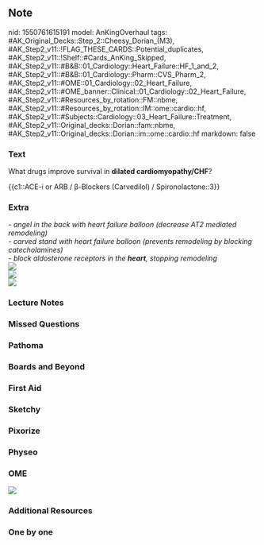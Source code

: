 ## Note
nid: 1550761615191
model: AnKingOverhaul
tags: #AK_Original_Decks::Step_2::Cheesy_Dorian_(M3), #AK_Step2_v11::!FLAG_THESE_CARDS::Potential_duplicates, #AK_Step2_v11::!Shelf::#Cards_AnKing_Skipped, #AK_Step2_v11::#B&B::01_Cardiology::Heart_Failure::HF_1_and_2, #AK_Step2_v11::#B&B::01_Cardiology::Pharm::CVS_Pharm_2, #AK_Step2_v11::#OME::01_Cardiology::02_Heart_Failure, #AK_Step2_v11::#OME_banner::Clinical::01_Cardiology::02_Heart_Failure, #AK_Step2_v11::#Resources_by_rotation::FM::nbme, #AK_Step2_v11::#Resources_by_rotation::IM::ome::cardio::hf, #AK_Step2_v11::#Subjects::Cardiology::03_Heart_Failure::Treatment, #AK_Step2_v11::Original_decks::Dorian::fam::nbme, #AK_Step2_v11::Original_decks::Dorian::im::ome::cardio::hf
markdown: false

### Text
What drugs improve survival in <b>dilated cardiomyopathy/CHF</b>?
<div>
  {{c1::ACE-i or ARB / β-Blockers (Carvedilol) /
  Spironolactone::3}}
</div>

### Extra
<div>
  <div>
    <i>- angel in the back with heart failure balloon (decrease AT2
    mediated remodeling)</i>
  </div>
  <div>
    <i>- carved stand with heart failure balloon (prevents
    remodeling by blocking catecholamines)</i>
  </div>
  <div>
    <i>- block aldosterone receptors in the <b>heart</b>, stopping
    remodeling</i>
  </div>
</div><img src="paste-344383362695660.jpg">
<div><img src="paste-1136413986783235.jpg"></div>
<div><img src="paste-356319076811238.jpg"></div>

### Lecture Notes


### Missed Questions


### Pathoma


### Boards and Beyond


### First Aid


### Sketchy


### Pixorize


### Physeo


### OME
<div class="ome-widget">
  <a href=
  "https://onlinemeded.org/spa/cardiology/heart-failure/acquire?ref=anki">
  <img src="_OME_AnkiFlashcards_Lesson_3.png"></a>
</div>

### Additional Resources


### One by one

